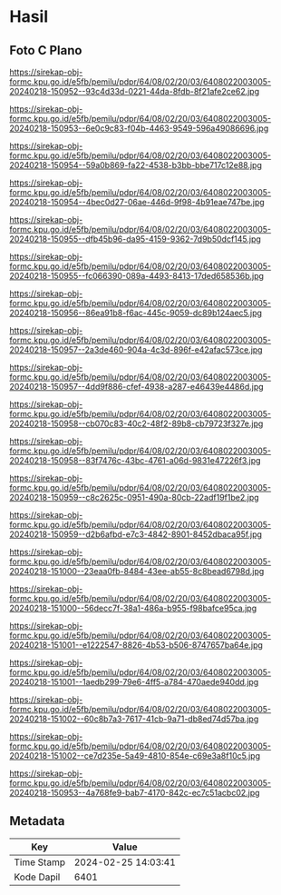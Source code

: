 # Hasil

## Foto C Plano

https://sirekap-obj-formc.kpu.go.id/e5fb/pemilu/pdpr/64/08/02/20/03/6408022003005-20240218-150952--93c4d33d-0221-44da-8fdb-8f21afe2ce62.jpg

https://sirekap-obj-formc.kpu.go.id/e5fb/pemilu/pdpr/64/08/02/20/03/6408022003005-20240218-150953--6e0c9c83-f04b-4463-9549-596a49086696.jpg

https://sirekap-obj-formc.kpu.go.id/e5fb/pemilu/pdpr/64/08/02/20/03/6408022003005-20240218-150954--59a0b869-fa22-4538-b3bb-bbe717c12e88.jpg

https://sirekap-obj-formc.kpu.go.id/e5fb/pemilu/pdpr/64/08/02/20/03/6408022003005-20240218-150954--4bec0d27-06ae-446d-9f98-4b91eae747be.jpg

https://sirekap-obj-formc.kpu.go.id/e5fb/pemilu/pdpr/64/08/02/20/03/6408022003005-20240218-150955--dfb45b96-da95-4159-9362-7d9b50dcf145.jpg

https://sirekap-obj-formc.kpu.go.id/e5fb/pemilu/pdpr/64/08/02/20/03/6408022003005-20240218-150955--fc066390-089a-4493-8413-17ded658536b.jpg

https://sirekap-obj-formc.kpu.go.id/e5fb/pemilu/pdpr/64/08/02/20/03/6408022003005-20240218-150956--86ea91b8-f6ac-445c-9059-dc89b124aec5.jpg

https://sirekap-obj-formc.kpu.go.id/e5fb/pemilu/pdpr/64/08/02/20/03/6408022003005-20240218-150957--2a3de460-904a-4c3d-896f-e42afac573ce.jpg

https://sirekap-obj-formc.kpu.go.id/e5fb/pemilu/pdpr/64/08/02/20/03/6408022003005-20240218-150957--4dd9f886-cfef-4938-a287-e46439e4486d.jpg

https://sirekap-obj-formc.kpu.go.id/e5fb/pemilu/pdpr/64/08/02/20/03/6408022003005-20240218-150958--cb070c83-40c2-48f2-89b8-cb79723f327e.jpg

https://sirekap-obj-formc.kpu.go.id/e5fb/pemilu/pdpr/64/08/02/20/03/6408022003005-20240218-150958--83f7476c-43bc-4761-a06d-9831e47226f3.jpg

https://sirekap-obj-formc.kpu.go.id/e5fb/pemilu/pdpr/64/08/02/20/03/6408022003005-20240218-150959--c8c2625c-0951-490a-80cb-22adf19f1be2.jpg

https://sirekap-obj-formc.kpu.go.id/e5fb/pemilu/pdpr/64/08/02/20/03/6408022003005-20240218-150959--d2b6afbd-e7c3-4842-8901-8452dbaca95f.jpg

https://sirekap-obj-formc.kpu.go.id/e5fb/pemilu/pdpr/64/08/02/20/03/6408022003005-20240218-151000--23eaa0fb-8484-43ee-ab55-8c8bead6798d.jpg

https://sirekap-obj-formc.kpu.go.id/e5fb/pemilu/pdpr/64/08/02/20/03/6408022003005-20240218-151000--56decc7f-38a1-486a-b955-f98bafce95ca.jpg

https://sirekap-obj-formc.kpu.go.id/e5fb/pemilu/pdpr/64/08/02/20/03/6408022003005-20240218-151001--e1222547-8826-4b53-b506-8747657ba64e.jpg

https://sirekap-obj-formc.kpu.go.id/e5fb/pemilu/pdpr/64/08/02/20/03/6408022003005-20240218-151001--1aedb299-79e6-4ff5-a784-470aede940dd.jpg

https://sirekap-obj-formc.kpu.go.id/e5fb/pemilu/pdpr/64/08/02/20/03/6408022003005-20240218-151002--60c8b7a3-7617-41cb-9a71-db8ed74d57ba.jpg

https://sirekap-obj-formc.kpu.go.id/e5fb/pemilu/pdpr/64/08/02/20/03/6408022003005-20240218-151002--ce7d235e-5a49-4810-854e-c69e3a8f10c5.jpg

https://sirekap-obj-formc.kpu.go.id/e5fb/pemilu/pdpr/64/08/02/20/03/6408022003005-20240218-150953--4a768fe9-bab7-4170-842c-ec7c51acbc02.jpg


## Metadata

| Key        | Value               |
| ---------- | ------------------- |
| Time Stamp | 2024-02-25 14:03:41 |
| Kode Dapil | 6401                |



